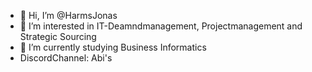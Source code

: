 - 👋 Hi, I’m @HarmsJonas
- 👀 I’m interested in IT-Deamndmanagement, Projectmanagement and Strategic Sourcing
- 🌱 I’m currently studying Business Informatics
- DiscordChannel: Abi's
